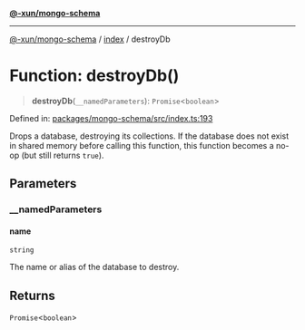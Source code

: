 [**@-xun/mongo-schema**](../../README.md)

***

[@-xun/mongo-schema](../../README.md) / [index](../README.md) / destroyDb

# Function: destroyDb()

> **destroyDb**(`__namedParameters`): `Promise`\<`boolean`\>

Defined in: [packages/mongo-schema/src/index.ts:193](https://github.com/Xunnamius/mongo-utils/blob/77082e38194fa309dd2d5b6f34405fcc81cec406/packages/mongo-schema/src/index.ts#L193)

Drops a database, destroying its collections. If the database does not exist
in shared memory before calling this function, this function becomes a no-op
(but still returns `true`).

## Parameters

### \_\_namedParameters

#### name

`string`

The name or alias of the database to destroy.

## Returns

`Promise`\<`boolean`\>
